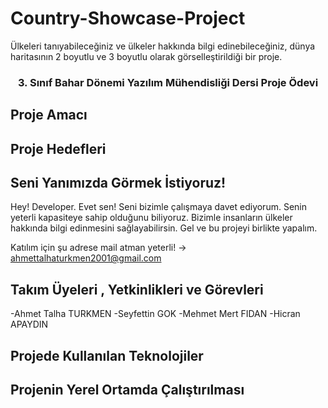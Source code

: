 # Country-Showcase-Project


Ülkeleri tanıyabileceğiniz ve ülkeler hakkında bilgi edinebileceğiniz, dünya haritasının 2 boyutlu ve 3 boyutlu olarak görselleştirildiği bir proje.

<h3 align="center">3. Sınıf Bahar Dönemi Yazılım Mühendisliği Dersi Proje Ödevi</h3>

## Proje Amacı

## Proje Hedefleri

## Seni Yanımızda Görmek İstiyoruz!

Hey! Developer. Evet sen! Seni bizimle çalışmaya davet ediyorum. Senin yeterli kapasiteye sahip olduğunu biliyoruz. Bizimle insanların ülkeler hakkında bilgi edinmesini sağlayabilirsin. Gel ve bu projeyi birlikte yapalım.

Katılım için şu adrese mail atman yeterli! -> ahmettalhaturkmen2001@gmail.com

## Takım Üyeleri , Yetkinlikleri ve Görevleri
-Ahmet Talha TURKMEN 
-Seyfettin GOK 
-Mehmet Mert FIDAN 
-Hicran APAYDIN
     

## Projede Kullanılan Teknolojiler

## Projenin Yerel Ortamda Çalıştırılması


